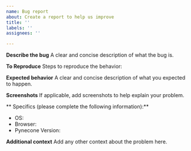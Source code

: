 ```yaml
---
name: Bug report
about: Create a report to help us improve
title: ''
labels: ''
assignees: ''

---
```


**Describe the bug**
A clear and concise description of what the bug is.

**To Reproduce**
Steps to reproduce the behavior:

**Expected behavior**
A clear and concise description of what you expected to happen.

**Screenshots**
If applicable, add screenshots to help explain your problem.

** Specifics (please complete the following information):**
 - OS: 
 - Browser:
 - Pynecone Version:

**Additional context**
Add any other context about the problem here.
